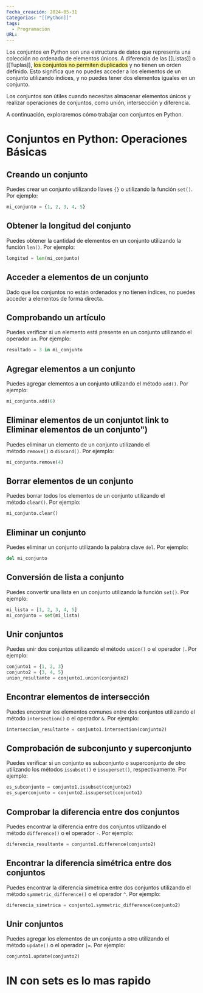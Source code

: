 ```yaml
---
Fecha_creación: 2024-05-31
Categorias: "[[Python]]"
tags:
  - Programación
URL:
---
```

Los conjuntos en Python son una estructura de datos que representa una colección no ordenada de elementos únicos. A diferencia de las [[Listas]] o [[Tuplas]], <span style="background:#fff88f">los conjuntos no permiten duplicados</span> y no tienen un orden definido. Esto significa que no puedes acceder a los elementos de un conjunto utilizando índices, y no puedes tener dos elementos iguales en un conjunto.

Los conjuntos son útiles cuando necesitas almacenar elementos únicos y realizar operaciones de conjuntos, como unión, intersección y diferencia.

A continuación, exploraremos cómo trabajar con conjuntos en Python.

# Conjuntos en Python: Operaciones Básicas

## Creando un conjunto

Puedes crear un conjunto utilizando llaves `{}` o utilizando la función `set()`. Por ejemplo:

```python
mi_conjunto = {1, 2, 3, 4, 5}
```

## Obtener la longitud del conjunto

Puedes obtener la cantidad de elementos en un conjunto utilizando la función `len()`. Por ejemplo:

```python
longitud = len(mi_conjunto)
```

## Acceder a elementos de un conjunto

Dado que los conjuntos no están ordenados y no tienen índices, no puedes acceder a elementos de forma directa.

## Comprobando un artículo

Puedes verificar si un elemento está presente en un conjunto utilizando el operador `in`. Por ejemplo:

```python
resultado = 3 in mi_conjunto
```

## Agregar elementos a un conjunto

Puedes agregar elementos a un conjunto utilizando el método `add()`. Por ejemplo:

```python
mi_conjunto.add(6)
```

## Eliminar elementos de un conjuntot link to Eliminar elementos de un conjunto")

Puedes eliminar un elemento de un conjunto utilizando el método `remove()` o `discard()`. Por ejemplo:

```python
mi_conjunto.remove(4)
```

## Borrar elementos de un conjunto

Puedes borrar todos los elementos de un conjunto utilizando el método `clear()`. Por ejemplo:

```python
mi_conjunto.clear()
```

## Eliminar un conjunto

Puedes eliminar un conjunto utilizando la palabra clave `del`. Por ejemplo:

```python
del mi_conjunto
```

## Conversión de lista a conjunto

Puedes convertir una lista en un conjunto utilizando la función `set()`. Por ejemplo:
```python
mi_lista = [1, 2, 3, 4, 5]
mi_conjunto = set(mi_lista)
```

## Unir conjuntos

Puedes unir dos conjuntos utilizando el método `union()` o el operador `|`. Por ejemplo:

```python
conjunto1 = {1, 2, 3}
conjunto2 = {3, 4, 5}
union_resultante = conjunto1.union(conjunto2)
```

## Encontrar elementos de intersección

Puedes encontrar los elementos comunes entre dos conjuntos utilizando el método `intersection()` o el operador `&`. Por ejemplo:

```python
interseccion_resultante = conjunto1.intersection(conjunto2)
```

## Comprobación de subconjunto y superconjunto

Puedes verificar si un conjunto es subconjunto o superconjunto de otro utilizando los métodos `issubset()` e `issuperset()`, respectivamente. Por ejemplo:

```python
es_subconjunto = conjunto1.issubset(conjunto2)
es_superconjunto = conjunto2.issuperset(conjunto1)
```

## Comprobar la diferencia entre dos conjuntos

Puedes encontrar la diferencia entre dos conjuntos utilizando el método `difference()` o el operador `-`. Por ejemplo:

```python
diferencia_resultante = conjunto1.difference(conjunto2)
```

## Encontrar la diferencia simétrica entre dos conjuntos

Puedes encontrar la diferencia simétrica entre dos conjuntos utilizando el método `symmetric_difference()` o el operador `^`. Por ejemplo:

```python
diferencia_simetrica = conjunto1.symmetric_difference(conjunto2)
```

## Unir conjuntos

Puedes agregar los elementos de un conjunto a otro utilizando el método `update()` o el operador `|=`. Por ejemplo:

```python
conjunto1.update(conjunto2)
```
# IN con sets es lo mas rapido

